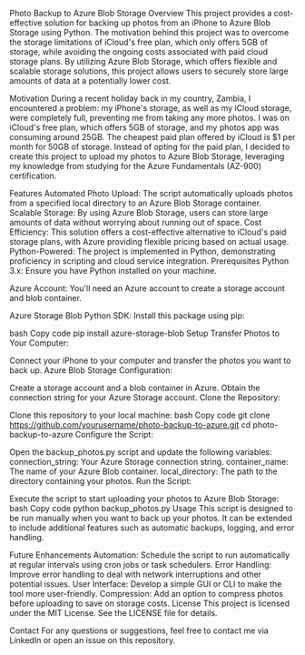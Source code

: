 Photo Backup to Azure Blob Storage
Overview
This project provides a cost-effective solution for backing up photos from an iPhone to Azure Blob Storage using Python. The motivation behind this project was to overcome the storage limitations of iCloud's free plan, which only offers 5GB of storage, while avoiding the ongoing costs associated with paid cloud storage plans. By utilizing Azure Blob Storage, which offers flexible and scalable storage solutions, this project allows users to securely store large amounts of data at a potentially lower cost.

Motivation
During a recent holiday back in my country, Zambia, I encountered a problem: my iPhone's storage, as well as my iCloud storage, were completely full, preventing me from taking any more photos. I was on iCloud's free plan, which offers 5GB of storage, and my photos app was consuming around 25GB. The cheapest paid plan offered by iCloud is $1 per month for 50GB of storage. Instead of opting for the paid plan, I decided to create this project to upload my photos to Azure Blob Storage, leveraging my knowledge from studying for the Azure Fundamentals (AZ-900) certification.

Features
Automated Photo Upload: The script automatically uploads photos from a specified local directory to an Azure Blob Storage container.
Scalable Storage: By using Azure Blob Storage, users can store large amounts of data without worrying about running out of space.
Cost Efficiency: This solution offers a cost-effective alternative to iCloud's paid storage plans, with Azure providing flexible pricing based on actual usage.
Python-Powered: The project is implemented in Python, demonstrating proficiency in scripting and cloud service integration.
Prerequisites
Python 3.x: Ensure you have Python installed on your machine.

Azure Account: You'll need an Azure account to create a storage account and blob container.

Azure Storage Blob Python SDK: Install this package using pip:

bash
Copy code
pip install azure-storage-blob
Setup
Transfer Photos to Your Computer:

Connect your iPhone to your computer and transfer the photos you want to back up.
Azure Blob Storage Configuration:

Create a storage account and a blob container in Azure.
Obtain the connection string for your Azure Storage account.
Clone the Repository:

Clone this repository to your local machine:
bash
Copy code
git clone https://github.com/yourusername/photo-backup-to-azure.git
cd photo-backup-to-azure
Configure the Script:

Open the backup_photos.py script and update the following variables:
connection_string: Your Azure Storage connection string.
container_name: The name of your Azure Blob container.
local_directory: The path to the directory containing your photos.
Run the Script:

Execute the script to start uploading your photos to Azure Blob Storage:
bash
Copy code
python backup_photos.py
Usage
This script is designed to be run manually when you want to back up your photos. It can be extended to include additional features such as automatic backups, logging, and error handling.

Future Enhancements
Automation: Schedule the script to run automatically at regular intervals using cron jobs or task schedulers.
Error Handling: Improve error handling to deal with network interruptions and other potential issues.
User Interface: Develop a simple GUI or CLI to make the tool more user-friendly.
Compression: Add an option to compress photos before uploading to save on storage costs.
License
This project is licensed under the MIT License. See the LICENSE file for details.

Contact
For any questions or suggestions, feel free to contact me via LinkedIn or open an issue on this repository.
